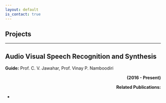 ```yaml
---
layout: default
is_contact: true
---
```


## Projects

***

## Audio Visual Speech Recognition and Synthesis

**Guide:** Prof. C. V. Jawahar, Prof. Vinay P. Namboodiri <div style="text-align: right">**(2016 - Present)**<div style="text-align: right">





**Related Publications:**

- 
